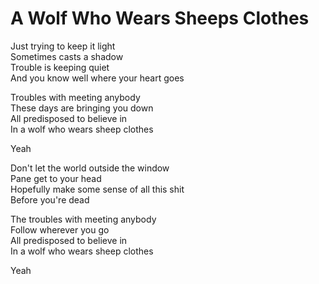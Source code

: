 # A Wolf Who Wears Sheeps Clothes  

Just trying to keep it light  
Sometimes casts a shadow  
Trouble is keeping quiet  
And you know well where your heart goes  

Troubles with meeting anybody  
These days are bringing you down  
All predisposed to believe in  
In a wolf who wears sheep clothes  

Yeah  

Don't let the world outside the window  
Pane get to your head  
Hopefully make some sense of all this shit  
Before you're dead  

The troubles with meeting anybody   
Follow wherever you go  
All predisposed to believe in  
In a wolf who wears sheep clothes  

Yeah  

